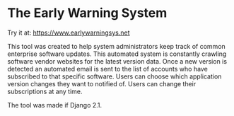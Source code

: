 # The Early Warning System

Try it at: https://www.earlywarningsys.net

This tool was created to help system administrators keep track of common enterprise software updates. This automated system is constantly crawling software vendor websites for the latest version data. Once a new version is detected an automated email is sent to the list of accounts who have subscribed to that specific software. Users can choose which application version changes they want to notified of. Users can change their subscriptions at any time.

The tool was made if Django 2.1.
